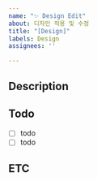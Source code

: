 ```yaml
---
name: "✨ Design Edit"
about: 디자인 적용 및 수정
title: "[Design]"
labels: Design
assignees: ''

---
```


## Description


## Todo
- [ ]  todo
- [ ]  todo

## ETC
